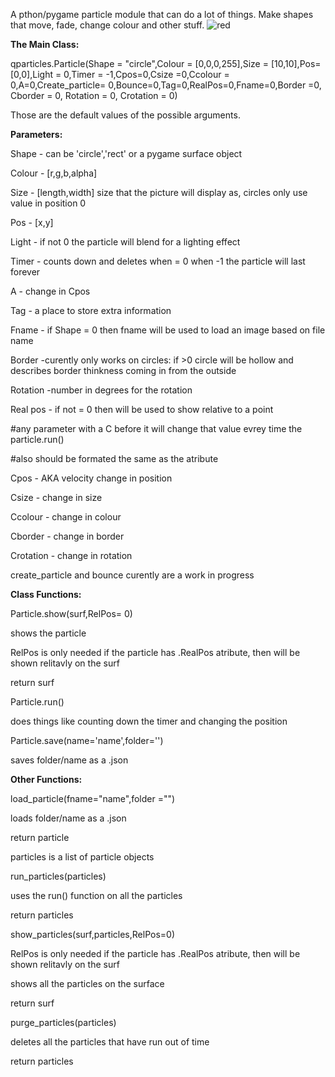 A pthon/pygame particle module that can do a lot of things. Make shapes that move, fade, change colour and other stuff.
![red](https://github.com/JAQuinnT/Qparticles/assets/152278657/028f6138-518b-4d31-9d9c-37304deeca76)

**The Main Class:**

qparticles.Particle(Shape = "circle",Colour = [0,0,0,255],Size = [10,10],Pos=[0,0],Light = 0,Timer = -1,Cpos=0,Csize =0,Ccolour = 0,A=0,Create_particle= 0,Bounce=0,Tag=0,RealPos=0,Fname=0,Border =0, Cborder = 0, Rotation = 0, Crotation = 0)

Those are the default values of the possible arguments.

**Parameters:**

Shape - can be 'circle','rect' or a pygame surface object

Colour - [r,g,b,alpha]

Size - [length,width] size that the picture will display as, circles only use value in position 0

Pos - [x,y]

Light - if not 0 the particle will blend for a lighting effect

Timer - counts down and deletes when = 0 when -1 the particle will last forever

A - change in Cpos

Tag - a place to store extra information

Fname - if Shape = 0 then fname will be used to load an image based on file name

Border -curently only works on circles: if >0 circle will be hollow and describes border thinkness coming in from the outside

Rotation -number in degrees for the rotation

Real pos - if not = 0 then will be used to show relative to a point

#any parameter with a C before it will change that value evrey time the particle.run()

#also should be formated the same as the atribute

Cpos - AKA velocity change in position

Csize - change in size

Ccolour - change in colour

Cborder - change in border

Crotation - change in rotation

create_particle and bounce curently are a work in progress

**Class Functions:**

Particle.show(surf,RelPos= 0)

  shows the particle
  
  RelPos is only needed if the particle has .RealPos atribute, then will be shown relitavly on the surf
  
return surf

Particle.run()

  does things like counting down the timer and changing the position
  
Particle.save(name='name',folder='')

  saves folder/name as a .json 

**Other Functions:**

load_particle(fname="name",folder ="")

  loads folder/name as a .json 
  
return particle

particles is a list of particle objects

run_particles(particles)

  uses the run() function on all the particles
  
return particles

show_particles(surf,particles,RelPos=0)

  RelPos is only needed if the particle has .RealPos atribute, then will be shown relitavly on the surf
  
  shows all the particles on the surface
  
return surf

purge_particles(particles)

  deletes all the particles that have run out of time
  
return particles






